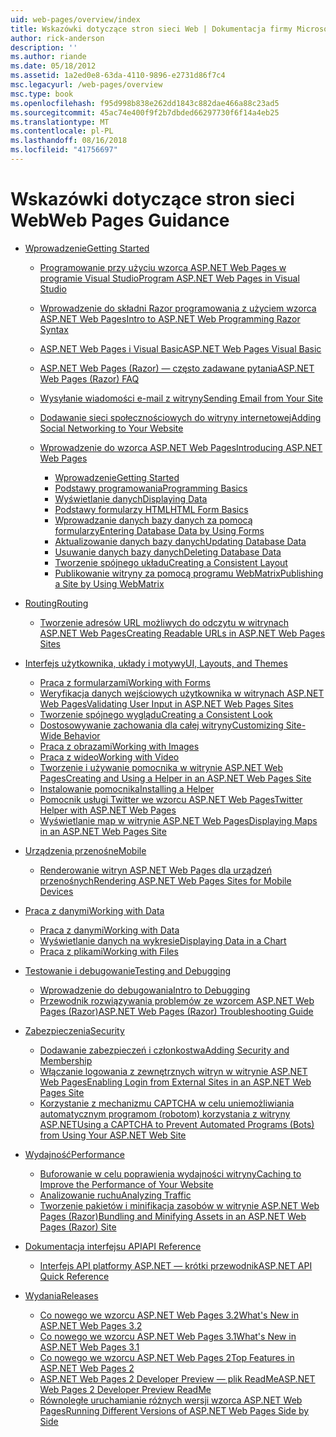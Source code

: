 ```yaml
---
uid: web-pages/overview/index
title: Wskazówki dotyczące stron sieci Web | Dokumentacja firmy Microsoft
author: rick-anderson
description: ''
ms.author: riande
ms.date: 05/18/2012
ms.assetid: 1a2ed0e8-63da-4110-9896-e2731d86f7c4
msc.legacyurl: /web-pages/overview
msc.type: book
ms.openlocfilehash: f95d998b838e262dd1843c882dae466a88c23ad5
ms.sourcegitcommit: 45ac74e400f9f2b7dbded66297730f6f14a4eb25
ms.translationtype: MT
ms.contentlocale: pl-PL
ms.lasthandoff: 08/16/2018
ms.locfileid: "41756697"
---
```

<a name="web-pages-guidance"></a><span data-ttu-id="bf06a-102">Wskazówki dotyczące stron sieci Web</span><span class="sxs-lookup"><span data-stu-id="bf06a-102">Web Pages Guidance</span></span>
====================
- [<span data-ttu-id="bf06a-103">Wprowadzenie</span><span class="sxs-lookup"><span data-stu-id="bf06a-103">Getting Started</span></span>](getting-started/index.md)

    - [<span data-ttu-id="bf06a-104">Programowanie przy użyciu wzorca ASP.NET Web Pages w programie Visual Studio</span><span class="sxs-lookup"><span data-stu-id="bf06a-104">Program ASP.NET Web Pages in Visual Studio</span></span>](getting-started/program-asp-net-web-pages-in-visual-studio.md)
    - [<span data-ttu-id="bf06a-105">Wprowadzenie do składni Razor programowania z użyciem wzorca ASP.NET Web Pages</span><span class="sxs-lookup"><span data-stu-id="bf06a-105">Intro to ASP.NET Web Programming Razor Syntax</span></span>](getting-started/introducing-razor-syntax-c.md)
    - [<span data-ttu-id="bf06a-106">ASP.NET Web Pages i Visual Basic</span><span class="sxs-lookup"><span data-stu-id="bf06a-106">ASP.NET Web Pages Visual Basic</span></span>](getting-started/introducing-razor-syntax-vb.md)
    - [<span data-ttu-id="bf06a-107">ASP.NET Web Pages (Razor) — często zadawane pytania</span><span class="sxs-lookup"><span data-stu-id="bf06a-107">ASP.NET Web Pages (Razor) FAQ</span></span>](getting-started/aspnet-web-pages-razor-faq.md)
    - [<span data-ttu-id="bf06a-108">Wysyłanie wiadomości e-mail z witryny</span><span class="sxs-lookup"><span data-stu-id="bf06a-108">Sending Email from Your Site</span></span>](getting-started/11-adding-email-to-your-web-site.md)
    - [<span data-ttu-id="bf06a-109">Dodawanie sieci społecznościowych do witryny internetowej</span><span class="sxs-lookup"><span data-stu-id="bf06a-109">Adding Social Networking to Your Website</span></span>](getting-started/13-adding-social-networking-to-your-web-site.md)
    - [<span data-ttu-id="bf06a-110">Wprowadzenie do wzorca ASP.NET Web Pages</span><span class="sxs-lookup"><span data-stu-id="bf06a-110">Introducing ASP.NET Web Pages</span></span>](getting-started/introducing-aspnet-web-pages-2/index.md)

        - [<span data-ttu-id="bf06a-111">Wprowadzenie</span><span class="sxs-lookup"><span data-stu-id="bf06a-111">Getting Started</span></span>](getting-started/introducing-aspnet-web-pages-2/getting-started.md)
        - [<span data-ttu-id="bf06a-112">Podstawy programowania</span><span class="sxs-lookup"><span data-stu-id="bf06a-112">Programming Basics</span></span>](getting-started/introducing-aspnet-web-pages-2/intro-to-web-pages-programming.md)
        - [<span data-ttu-id="bf06a-113">Wyświetlanie danych</span><span class="sxs-lookup"><span data-stu-id="bf06a-113">Displaying Data</span></span>](getting-started/introducing-aspnet-web-pages-2/displaying-data.md)
        - [<span data-ttu-id="bf06a-114">Podstawy formularzy HTML</span><span class="sxs-lookup"><span data-stu-id="bf06a-114">HTML Form Basics</span></span>](getting-started/introducing-aspnet-web-pages-2/form-basics.md)
        - [<span data-ttu-id="bf06a-115">Wprowadzanie danych bazy danych za pomocą formularzy</span><span class="sxs-lookup"><span data-stu-id="bf06a-115">Entering Database Data by Using Forms</span></span>](getting-started/introducing-aspnet-web-pages-2/entering-data.md)
        - [<span data-ttu-id="bf06a-116">Aktualizowanie danych bazy danych</span><span class="sxs-lookup"><span data-stu-id="bf06a-116">Updating Database Data</span></span>](getting-started/introducing-aspnet-web-pages-2/updating-data.md)
        - [<span data-ttu-id="bf06a-117">Usuwanie danych bazy danych</span><span class="sxs-lookup"><span data-stu-id="bf06a-117">Deleting Database Data</span></span>](getting-started/introducing-aspnet-web-pages-2/deleting-data.md)
        - [<span data-ttu-id="bf06a-118">Tworzenie spójnego układu</span><span class="sxs-lookup"><span data-stu-id="bf06a-118">Creating a Consistent Layout</span></span>](getting-started/introducing-aspnet-web-pages-2/layouts.md)
        - [<span data-ttu-id="bf06a-119">Publikowanie witryny za pomocą programu WebMatrix</span><span class="sxs-lookup"><span data-stu-id="bf06a-119">Publishing a Site by Using WebMatrix</span></span>](getting-started/introducing-aspnet-web-pages-2/publishing.md)
- [<span data-ttu-id="bf06a-120">Routing</span><span class="sxs-lookup"><span data-stu-id="bf06a-120">Routing</span></span>](routing/index.md)

    - [<span data-ttu-id="bf06a-121">Tworzenie adresów URL możliwych do odczytu w witrynach ASP.NET Web Pages</span><span class="sxs-lookup"><span data-stu-id="bf06a-121">Creating Readable URLs in ASP.NET Web Pages Sites</span></span>](routing/creating-readable-urls-in-aspnet-web-pages-sites.md)
- [<span data-ttu-id="bf06a-122">Interfejs użytkownika, układy i motywy</span><span class="sxs-lookup"><span data-stu-id="bf06a-122">UI, Layouts, and Themes</span></span>](ui-layouts-and-themes/index.md)

    - [<span data-ttu-id="bf06a-123">Praca z formularzami</span><span class="sxs-lookup"><span data-stu-id="bf06a-123">Working with Forms</span></span>](ui-layouts-and-themes/4-working-with-forms.md)
    - [<span data-ttu-id="bf06a-124">Weryfikacja danych wejściowych użytkownika w witrynach ASP.NET Web Pages</span><span class="sxs-lookup"><span data-stu-id="bf06a-124">Validating User Input in ASP.NET Web Pages Sites</span></span>](ui-layouts-and-themes/validating-user-input-in-aspnet-web-pages-sites.md)
    - [<span data-ttu-id="bf06a-125">Tworzenie spójnego wyglądu</span><span class="sxs-lookup"><span data-stu-id="bf06a-125">Creating a Consistent Look</span></span>](ui-layouts-and-themes/3-creating-a-consistent-look.md)
    - [<span data-ttu-id="bf06a-126">Dostosowywanie zachowania dla całej witryny</span><span class="sxs-lookup"><span data-stu-id="bf06a-126">Customizing Site-Wide Behavior</span></span>](ui-layouts-and-themes/18-customizing-site-wide-behavior.md)
    - [<span data-ttu-id="bf06a-127">Praca z obrazami</span><span class="sxs-lookup"><span data-stu-id="bf06a-127">Working with Images</span></span>](ui-layouts-and-themes/9-working-with-images.md)
    - [<span data-ttu-id="bf06a-128">Praca z wideo</span><span class="sxs-lookup"><span data-stu-id="bf06a-128">Working with Video</span></span>](ui-layouts-and-themes/10-working-with-video.md)
    - [<span data-ttu-id="bf06a-129">Tworzenie i używanie pomocnika w witrynie ASP.NET Web Pages</span><span class="sxs-lookup"><span data-stu-id="bf06a-129">Creating and Using a Helper in an ASP.NET Web Pages Site</span></span>](ui-layouts-and-themes/creating-and-using-a-helper-in-an-aspnet-web-pages-site.md)
    - [<span data-ttu-id="bf06a-130">Instalowanie pomocnika</span><span class="sxs-lookup"><span data-stu-id="bf06a-130">Installing a Helper</span></span>](ui-layouts-and-themes/installing-helpers.md)
    - [<span data-ttu-id="bf06a-131">Pomocnik usługi Twitter we wzorcu ASP.NET Web Pages</span><span class="sxs-lookup"><span data-stu-id="bf06a-131">Twitter Helper with ASP.NET Web Pages</span></span>](ui-layouts-and-themes/twitter-helper.md)
    - [<span data-ttu-id="bf06a-132">Wyświetlanie map w witrynie ASP.NET Web Pages</span><span class="sxs-lookup"><span data-stu-id="bf06a-132">Displaying Maps in an ASP.NET Web Pages Site</span></span>](ui-layouts-and-themes/displaying-maps-in-an-aspnet-web-pages-site.md)
- [<span data-ttu-id="bf06a-133">Urządzenia przenośne</span><span class="sxs-lookup"><span data-stu-id="bf06a-133">Mobile</span></span>](mobile/index.md)

    - [<span data-ttu-id="bf06a-134">Renderowanie witryn ASP.NET Web Pages dla urządzeń przenośnych</span><span class="sxs-lookup"><span data-stu-id="bf06a-134">Rendering ASP.NET Web Pages Sites for Mobile Devices</span></span>](mobile/rendering-aspnet-web-pages-sites-for-mobile-devices.md)
- [<span data-ttu-id="bf06a-135">Praca z danymi</span><span class="sxs-lookup"><span data-stu-id="bf06a-135">Working with Data</span></span>](data/index.md)

    - [<span data-ttu-id="bf06a-136">Praca z danymi</span><span class="sxs-lookup"><span data-stu-id="bf06a-136">Working with Data</span></span>](data/5-working-with-data.md)
    - [<span data-ttu-id="bf06a-137">Wyświetlanie danych na wykresie</span><span class="sxs-lookup"><span data-stu-id="bf06a-137">Displaying Data in a Chart</span></span>](data/7-displaying-data-in-a-chart.md)
    - [<span data-ttu-id="bf06a-138">Praca z plikami</span><span class="sxs-lookup"><span data-stu-id="bf06a-138">Working with Files</span></span>](data/working-with-files.md)
- [<span data-ttu-id="bf06a-139">Testowanie i debugowanie</span><span class="sxs-lookup"><span data-stu-id="bf06a-139">Testing and Debugging</span></span>](testing-and-debugging/index.md)

    - [<span data-ttu-id="bf06a-140">Wprowadzenie do debugowania</span><span class="sxs-lookup"><span data-stu-id="bf06a-140">Intro to Debugging</span></span>](testing-and-debugging/introduction-to-debugging.md)
    - [<span data-ttu-id="bf06a-141">Przewodnik rozwiązywania problemów ze wzorcem ASP.NET Web Pages (Razor)</span><span class="sxs-lookup"><span data-stu-id="bf06a-141">ASP.NET Web Pages (Razor) Troubleshooting Guide</span></span>](testing-and-debugging/aspnet-web-pages-razor-troubleshooting-guide.md)
- [<span data-ttu-id="bf06a-142">Zabezpieczenia</span><span class="sxs-lookup"><span data-stu-id="bf06a-142">Security</span></span>](security/index.md)

    - [<span data-ttu-id="bf06a-143">Dodawanie zabezpieczeń i członkostwa</span><span class="sxs-lookup"><span data-stu-id="bf06a-143">Adding Security and Membership</span></span>](security/16-adding-security-and-membership.md)
    - [<span data-ttu-id="bf06a-144">Włączanie logowania z zewnętrznych witryn w witrynie ASP.NET Web Pages</span><span class="sxs-lookup"><span data-stu-id="bf06a-144">Enabling Login from External Sites in an ASP.NET Web Pages Site</span></span>](security/enabling-login-from-external-sites-in-an-aspnet-web-pages-site.md)
    - [<span data-ttu-id="bf06a-145">Korzystanie z mechanizmu CAPTCHA w celu uniemożliwiania automatycznym programom (robotom) korzystania z witryny ASP.NET</span><span class="sxs-lookup"><span data-stu-id="bf06a-145">Using a CAPTCHA to Prevent Automated Programs (Bots) from Using Your ASP.NET Web Site</span></span>](security/using-a-catpcha-to-prevent-automated-programs-bots-from-using-your-aspnet-web-site.md)
- [<span data-ttu-id="bf06a-146">Wydajność</span><span class="sxs-lookup"><span data-stu-id="bf06a-146">Performance</span></span>](performance-and-traffic/index.md)

    - [<span data-ttu-id="bf06a-147">Buforowanie w celu poprawienia wydajności witryny</span><span class="sxs-lookup"><span data-stu-id="bf06a-147">Caching to Improve the Performance of Your Website</span></span>](performance-and-traffic/15-caching-to-improve-the-performance-of-your-website.md)
    - [<span data-ttu-id="bf06a-148">Analizowanie ruchu</span><span class="sxs-lookup"><span data-stu-id="bf06a-148">Analyzing Traffic</span></span>](performance-and-traffic/14-analyzing-traffic.md)
    - [<span data-ttu-id="bf06a-149">Tworzenie pakietów i minifikacja zasobów w witrynie ASP.NET Web Pages (Razor)</span><span class="sxs-lookup"><span data-stu-id="bf06a-149">Bundling and Minifying Assets in an ASP.NET Web Pages (Razor) Site</span></span>](performance-and-traffic/bundling-and-minifying-assets-in-an-aspnet-web-pages-razor-site.md)
- [<span data-ttu-id="bf06a-150">Dokumentacja interfejsu API</span><span class="sxs-lookup"><span data-stu-id="bf06a-150">API Reference</span></span>](api-reference/index.md)

    - [<span data-ttu-id="bf06a-151">Interfejs API platformy ASP.NET — krótki przewodnik</span><span class="sxs-lookup"><span data-stu-id="bf06a-151">ASP.NET API Quick Reference</span></span>](api-reference/asp-net-web-pages-api-reference.md)
- [<span data-ttu-id="bf06a-152">Wydania</span><span class="sxs-lookup"><span data-stu-id="bf06a-152">Releases</span></span>](releases/index.md)

    - [<span data-ttu-id="bf06a-153">Co nowego we wzorcu ASP.NET Web Pages 3.2</span><span class="sxs-lookup"><span data-stu-id="bf06a-153">What's New in ASP.NET Web Pages 3.2</span></span>](releases/whats-new-in-aspnet-web-pages-32.md)
    - [<span data-ttu-id="bf06a-154">Co nowego we wzorcu ASP.NET Web Pages 3.1</span><span class="sxs-lookup"><span data-stu-id="bf06a-154">What's New in ASP.NET Web Pages 3.1</span></span>](releases/whats-new-aspnet-web-pages-31.md)
    - [<span data-ttu-id="bf06a-155">Co nowego we wzorcu ASP.NET Web Pages 2</span><span class="sxs-lookup"><span data-stu-id="bf06a-155">Top Features in ASP.NET Web Pages 2</span></span>](releases/top-features-in-web-pages-2.md)
    - [<span data-ttu-id="bf06a-156">ASP.NET Web Pages 2 Developer Preview — plik ReadMe</span><span class="sxs-lookup"><span data-stu-id="bf06a-156">ASP.NET Web Pages 2 Developer Preview ReadMe</span></span>](releases/aspnet-web-pages-2-developer-preview-readme.md)
    - [<span data-ttu-id="bf06a-157">Równoległe uruchamianie różnych wersji wzorca ASP.NET Web Pages</span><span class="sxs-lookup"><span data-stu-id="bf06a-157">Running Different Versions of ASP.NET Web Pages Side by Side</span></span>](releases/running-v1-and-v2-sites-side-by-side.md)
